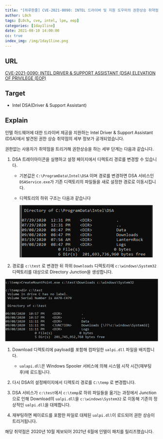 ```yaml
---
title: "[하루한줄] CVE-2021-0090: INTEL 드라이버 및 지원 도우미의 권한상승 취약점"
author: L0ch
tags: [L0ch, cve, intel, lpe, eop]
categories: [1day1line]
date: 2021-08-10 14:00:00
cc: true
index_img: /img/1day1line.png
---
```


## URL

 [CVE-2021-0090: INTEL DRIVER & SUPPORT ASSISTANT (DSA) ELEVATION OF PRIVILEGE (EOP)](https://bohops.com/2021/08/07/cve-2021-0090-intel-driver-support-assistant-dsa-elevation-of-privilege-eop/)

## Target

- Intel DSA(Driver & Support Assistant)

## Explain

인텔 하드웨어에 대한 드라이버 제공을 지원하는 Intel Driver & Support Assistant (DSA)에서 발견된 권한 상승 취약점의 세부 정보가 공개되었습니다.

권한없는 사용자가 취약점을 트리거해 권한상승을 하는 세부 단계는 다음과 같습니다.

1. DSA 트레이아이콘을 실행하고 설정 페이지에서 디렉토리 경로를 변경할 수 있습니다.

   - 기본값은 `C:\ProgramData\Intel\DSA` 이며 경로를 변경하면 DSA 서비스인 `DSAService.exe`가 기존 디렉토리의 파일들을 새로 설정한 경로로 이동시킵니다.

   - 디렉토리의 하위 구조는 다음과 같습니다

     ![](./2021-08-10/1.png)

2. 경로를 `c:\test` 로 변경한 뒤 하위 `Downloads` 디렉토리에 `c:\windows\System32` 디렉토리를 대상으로 Directory Junction을 생성합니다.

![](./2021-08-10/2.png)

1. Download 디렉토리에 payload를 포함해 컴파일한 `ualpi.dll` 파일을 배치합니다.

   - `ualapi.dll`은 Windows Spooler 서비스에 의해 시스템 시작 시간(재부팅 후)에 로드됩니다.
   
2. 다시 DSA의 설정페이지에서 디렉토리 경로를 `C:\temp` 로 변경합니다.

3. DSA 서비스가 `c:\test`에서 `c:\temp`로 하위 파일들을 옮기는 과정에서 Junction으로 인해  Download의 `ualpi.dll`을 `c:\windows\System32` 로 이동해 기존의 정상적인 `ualpi.dll`을 대체합니다.

4. 재부팅하면 페이로드를 포함한 파일로 대체된 `ualpi.dll`이 로드되어 권한 상승이 트리거됩니다.

해당 취약점은 2020년 10월 제보되어 2021년 6월에 인텔이 패치를 릴리즈했습니다.